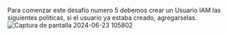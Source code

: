Para comenzar este desafio numero 5 debemos crear un Usuario IAM las siguientes politicas, si el usuario ya estaba creado, agregarselas.
![Captura de pantalla 2024-06-23 105802](https://github.com/Kidbuut/Desafios/assets/120615998/b7e39d18-37f9-4306-807f-6a38ee180053)

